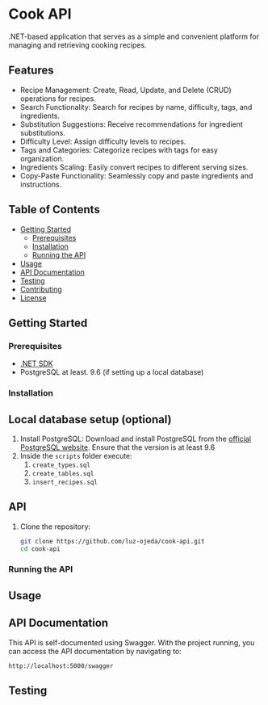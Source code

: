 # Cook API

.NET-based application that serves as a simple and convenient platform for managing and retrieving cooking recipes.

## Features

- Recipe Management: Create, Read, Update, and Delete (CRUD) operations for recipes.
- Search Functionality: Search for recipes by name, difficulty, tags, and ingredients.
- Substitution Suggestions: Receive recommendations for ingredient substitutions.
- Difficulty Level: Assign difficulty levels to recipes.
- Tags and Categories: Categorize recipes with tags for easy organization.
- Ingredients Scaling: Easily convert recipes to different serving sizes.
- Copy-Paste Functionality: Seamlessly copy and paste ingredients and instructions.

## Table of Contents

- [Getting Started](#getting-started)
  - [Prerequisites](#prerequisites)
  - [Installation](#installation)
  - [Running the API](#running-the-api)
- [Usage](#usage)
- [API Documentation](#api-documentation)
- [Testing](#testing)
- [Contributing](#contributing)
- [License](#license)

## Getting Started

### Prerequisites

- [.NET SDK](https://dotnet.microsoft.com/download)
- PostgreSQL at least. 9.6 (if setting up a local database)

### Installation

## Local database setup (optional)

1. Install PostgreSQL: Download and install PostgreSQL from the [official PostgreSQL website](https://www.postgresql.org/download/). Ensure that the version is at least 9.6
2. Inside the `scripts` folder execute:
   1. `create_types.sql`
   2. `create_tables.sql`
   3. `insert_recipes.sql`

## API
1. Clone the repository:

   ```bash
   git clone https://github.com/luz-ojeda/cook-api.git
   cd cook-api

### Running the API

## Usage

## API Documentation

This API is self-documented using Swagger. With the project running, you can access the API documentation by navigating to:

`http://localhost:5000/swagger`

## Testing
